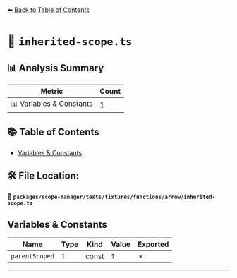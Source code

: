 [⬅️ Back to Table of Contents](../../../../../../index.md)

# 📄 `inherited-scope.ts`

## 📊 Analysis Summary

| Metric | Count |
|--------|-------|
| 📊 Variables & Constants | 1 |

## 📚 Table of Contents

- [Variables & Constants](#variables-constants)

## 🛠️ File Location:
📂 **`packages/scope-manager/tests/fixtures/functions/arrow/inherited-scope.ts`**

## Variables & Constants

| Name | Type | Kind | Value | Exported |
|------|------|------|-------|----------|
| `parentScoped` | `1` | const | `1` | ✗ |


---